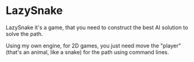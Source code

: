 # LazySnake
LazySnake it's a game, that you need to construct the best AI solution to solve the path.

Using my own engine, for 2D games, you just need move the "player" (that's an animal, like a snake) for the path using command lines.
